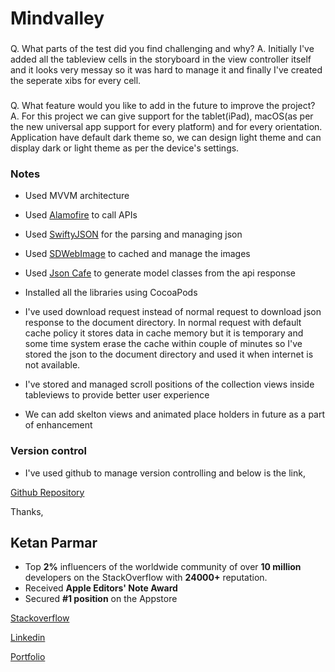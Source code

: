 # Mindvalley

###
Q. What parts of the test did you find challenging and why?
A. Initially I've added all the tableview cells in the storyboard in the view controller itself and it looks very messay so it was hard to manage it and finally I've created the seperate xibs for every cell.

###
Q. What feature would you like to add in the future to improve the project?
A. For this project we can give support for the tablet(iPad), macOS(as per the new universal app support for every platform) and for every orientation.
Application have default dark theme so, we can design light theme and can display dark or light theme as per the device's settings.

### Notes
- Used MVVM architecture
- Used [Alamofire](https://github.com/Alamofire/Alamofire) to call APIs
- Used [SwiftyJSON](https://github.com/SwiftyJSON/SwiftyJSON) for the parsing and managing json
- Used [SDWebImage](https://github.com/SDWebImage/SDWebImage) to cached and manage the images
- Used [Json Cafe](http://www.jsoncafe.com/) to generate model classes from the api response
- Installed all the libraries using CocoaPods

- I've used download request instead of normal request to download json response to the document directory. In normal request with default cache policy it stores data in cache memory but it is temporary and some time system erase the cache within couple of minutes so I've stored the json to the document directory and used it when internet is not available.

- I've stored and managed scroll positions of the collection views inside tableviews to provide better user experience

- We can add skelton views and animated place holders in future as a part of enhancement

### Version control
- I've used github to manage version controlling and below is the link,

[Github Repository](https://github.com/ketan-parmar/Mindvalley)


Thanks,

## **Ketan Parmar**

- Top **2%** influencers of the worldwide community of over **10 million​** ​developers on the StackOverflow with **24000+** reputation. 
- Received **Apple Editors' Note Award**
- Secured **#1 position** on the Appstore

[Stackoverflow](https://stackoverflow.com/users/6163022/ketan-parmar?tab=profile)

[Linkedin](https://www.linkedin.com/in/ketan-parmar-4b779984/)

[Portfolio](https://ketan-parmar.github.io/documents/portfolio.pdf)

